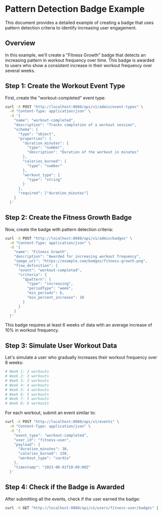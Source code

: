 # Pattern Detection Badge Example

This document provides a detailed example of creating a badge that uses pattern detection criteria to identify increasing user engagement.

## Overview

In this example, we'll create a "Fitness Growth" badge that detects an increasing pattern in workout frequency over time. This badge is awarded to users who show a consistent increase in their workout frequency over several weeks.

## Step 1: Create the Workout Event Type

First, create the "workout-completed" event type:

```bash
curl -X POST "http://localhost:8080/api/v1/admin/event-types" \
  -H "Content-Type: application/json" \
  -d '{
    "name": "workout-completed",
    "description": "Tracks completion of a workout session",
    "schema": {
      "type": "object",
      "properties": {
        "duration_minutes": {
          "type": "number",
          "description": "Duration of the workout in minutes"
        },
        "calories_burned": {
          "type": "number"
        },
        "workout_type": {
          "type": "string"
        }
      },
      "required": ["duration_minutes"]
    }
  }'
```

## Step 2: Create the Fitness Growth Badge

Now, create the badge with pattern detection criteria:

```bash
curl -X POST "http://localhost:8080/api/v1/admin/badges" \
  -H "Content-Type: application/json" \
  -d '{
    "name": "Fitness Growth",
    "description": "Awarded for increasing workout frequency",
    "image_url": "https://example.com/badges/fitness-growth.png",
    "flow_definition": {
      "event": "workout-completed",
      "criteria": {
        "$pattern": {
          "type": "increasing",
          "periodType": "week",
          "min_periods": 6,
          "min_percent_increase": 10
        }
      }
    }
  }'
```

This badge requires at least 6 weeks of data with an average increase of 10% in workout frequency.

## Step 3: Simulate User Workout Data

Let's simulate a user who gradually increases their workout frequency over 8 weeks:

```bash
# Week 1: 2 workouts
# Week 2: 3 workouts
# Week 3: 3 workouts
# Week 4: 4 workouts
# Week 5: 4 workouts
# Week 6: 5 workouts
# Week 7: 5 workouts
# Week 8: 6 workouts
```

For each workout, submit an event similar to:

```bash
curl -X POST "http://localhost:8080/api/v1/events" \
  -H "Content-Type: application/json" \
  -d '{
    "event_type": "workout-completed",
    "user_id": "fitness-user",
    "payload": {
      "duration_minutes": 30,
      "calories_burned": 150,
      "workout_type": "cardio"
    },
    "timestamp": "2023-06-01T10:00:00Z"
  }'
```

## Step 4: Check if the Badge is Awarded

After submitting all the events, check if the user earned the badge:

```bash
curl -X GET "http://localhost:8080/api/v1/users/fitness-user/badges" | jq
``` 
